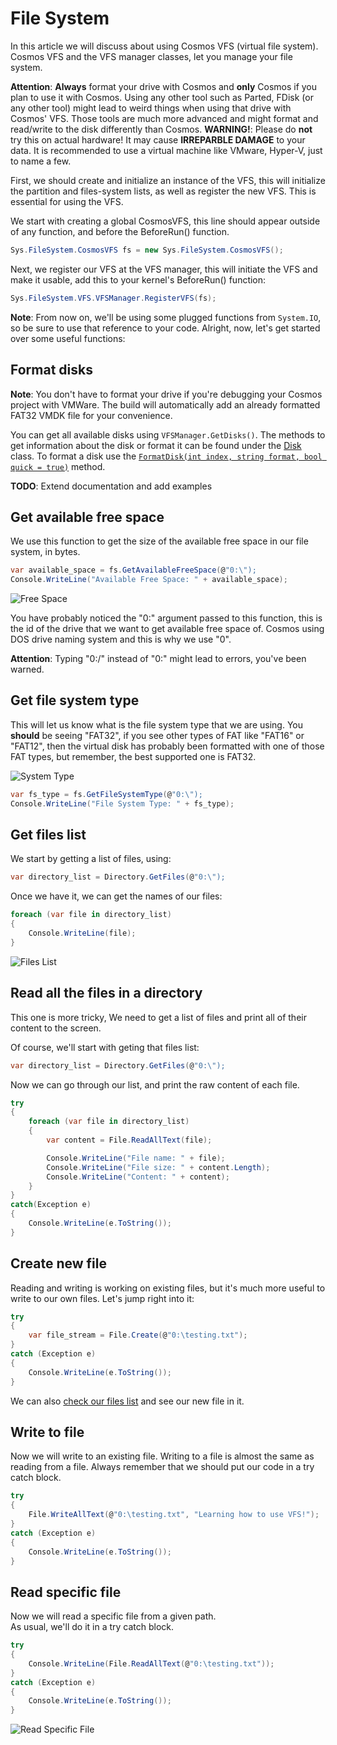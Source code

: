# File System

In this article we will discuss about using Cosmos VFS (virtual file system).
Cosmos VFS and the VFS manager classes, let you manage your file system.

**Attention**: **Always** format your drive with Cosmos and **only** Cosmos if you plan to use it with Cosmos. Using any other tool such as Parted, FDisk (or any other tool) might lead to weird things when using that drive with Cosmos' VFS. Those tools are much more advanced and might format and read/write to the disk differently than Cosmos.
**WARNING!**: Please do **not** try this on actual hardware! It may cause **IRREPARBLE DAMAGE** to your data. It is recommended to use a virtual machine like VMware, Hyper-V, just to name a few.

First, we should create and initialize an instance of the VFS, this will initialize the partition and files-system lists, as well as register the new VFS.
This is essential for using the VFS.

We start with creating a global CosmosVFS, this line should appear outside of any function, and before the BeforeRun() function.

```C#
Sys.FileSystem.CosmosVFS fs = new Sys.FileSystem.CosmosVFS();
```

Next, we register our VFS at the VFS manager, this will initiate the VFS and make it usable, add this to your kernel's BeforeRun() function:

```C#
Sys.FileSystem.VFS.VFSManager.RegisterVFS(fs);
```

**Note**: From now on, we'll be using some plugged functions from ``System.IO``, so be sure to use that reference to your code. Alright, now, let's get started over some useful functions:

## Format disks

**Note**: You don't have to format your drive if you're debugging your Cosmos project with VMWare. The build will automatically add an already formatted FAT32 VMDK file for your convenience.

You can get all available disks using `VFSManager.GetDisks()`. The methods to get information about the disk or format it can be found under the [Disk](https://cosmosos.github.io/api/Cosmos.System.FileSystem.Disk.html) class. To format a disk use the [`FormatDisk(int index, string format, bool quick = true)`](https://cosmosos.github.io/api/Cosmos.System.FileSystem.Disk.html#Cosmos_System_FileSystem_Disk_FormatPartition_System_Int32_System_String_System_Boolean_)
method.

**TODO**: Extend documentation and add examples

## Get available free space

We use this function to get the size of the available free space in our file system, in bytes.

```C#
var available_space = fs.GetAvailableFreeSpace(@"0:\");
Console.WriteLine("Available Free Space: " + available_space);
```

![Free Space](https://raw.githubusercontent.com/CosmosOS/Cosmos/master/Docs/articles/Kernel/images/File%20System%20Free%20Space.PNG)

You have probably noticed the "0:\" argument passed to this function, this is the id of the drive that we want to get available free space of.
Cosmos using DOS drive naming system and this is why we use "0".

**Attention**: Typing "0:/" instead of "0:\" might lead to errors, you've been warned.

## Get file system type

This will let us know what is the file system type that we are using.
You **should** be seeing "FAT32", if you see other types of FAT like "FAT16" or "FAT12", then the virtual disk has probably been formatted with one of those FAT types, but remember, the best supported one is FAT32.

![System Type](https://raw.githubusercontent.com/CosmosOS/Cosmos/master/Docs/articles/Kernel/images/File%20System%20Type.PNG)

```C#
var fs_type = fs.GetFileSystemType(@"0:\");
Console.WriteLine("File System Type: " + fs_type);
```

## Get files list

We start by getting a list of files, using:

```C#
var directory_list = Directory.GetFiles(@"0:\");
```

Once we have it, we can get the names of our files:

```C#
foreach (var file in directory_list)
{
    Console.WriteLine(file);
}
```

![Files List](https://raw.githubusercontent.com/CosmosOS/Cosmos/master/Docs/articles/Kernel/images/File%20System%20Files%20List.PNG)

## Read all the files in a directory

This one is more tricky,
We need to get a list of files and print all of their content to the screen.

Of course, we'll start with geting that files list:

```C#
var directory_list = Directory.GetFiles(@"0:\");
```

Now we can go through our list, and print the raw content of each file.

```C#
try
{
    foreach (var file in directory_list)
    {
        var content = File.ReadAllText(file);

        Console.WriteLine("File name: " + file);
        Console.WriteLine("File size: " + content.Length);
        Console.WriteLine("Content: " + content);
    }
}
catch(Exception e)
{
    Console.WriteLine(e.ToString());
}
```

## Create new file
Reading and writing is working on existing files, but it's much more useful to write to our own files.
Let's jump right into it:

```C#
try
{
    var file_stream = File.Create(@"0:\testing.txt");
}
catch (Exception e)
{
    Console.WriteLine(e.ToString());
}
```

We can also [check our files list](https://github.com/CosmosOS/Cosmos/wiki/FAT-FileSystem#get-files-list) and see our new file in it.

## Write to file

Now we will write to an existing file.
Writing to a file is almost the same as reading from a file.
Always remember that we should put our code in a try catch block.

```C#
try
{
    File.WriteAllText(@"0:\testing.txt", "Learning how to use VFS!");
}
catch (Exception e)
{
    Console.WriteLine(e.ToString());
}
```

## Read specific file

Now we will read a specific file from a given path.  
As usual, we'll do it in a try catch block.

```C#
try
{
    Console.WriteLine(File.ReadAllText(@"0:\testing.txt"));
}
catch (Exception e)
{
    Console.WriteLine(e.ToString());
}
```

![Read Specific File](https://raw.githubusercontent.com/CosmosOS/Cosmos/master/Docs/articles/Kernel/images/File%20System%20Read%20Specified%20File.PNG)
